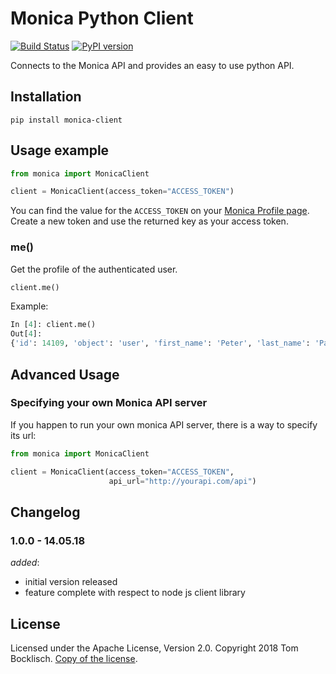 # Monica Python Client
[![Build Status](https://travis-ci.com/tmbo/monica-client.svg?token=dD3o9yxyCw5PCTNpznf4&branch=master)](https://travis-ci.com/tmbo/monica-client)
[![PyPI version](https://badge.fury.io/py/monica-client.svg)](https://badge.fury.io/py/monica-client)

Connects to the Monica API and provides an easy to use python API.

## Installation
```
pip install monica-client
```

## Usage example

```python
from monica import MonicaClient

client = MonicaClient(access_token="ACCESS_TOKEN")
```

You can find the value for the `ACCESS_TOKEN` on your 
[Monica Profile page](https://app.monicahq.com/settings/api). Create a 
new token and use the returned key as your access token. 

### me()
Get the profile of the authenticated user.

```python
client.me()
```
Example:
```python
In [4]: client.me()
Out[4]:
{'id': 14109, 'object': 'user', 'first_name': 'Peter', 'last_name': 'Pan', 'email': 'peter.pan@example.com', 'timezone': 'UTC', 'currency': {'id': 2, 'object': 'currency', 'iso': 'USD', 'name': 'US Dollar', 'symbol': '$'}, 'locale': 'en', 'is_policy_compliant': True, 'account': {'id': 13}, 'created_at': '2018-10-28T09:51:19Z', 'updated_at': '2018-10-28T14:09:17Z'}
```

## Advanced Usage

### Specifying your own Monica API server
If you happen to run your own monica API server, there
is a way to specify its url:

```python
from monica import MonicaClient

client = MonicaClient(access_token="ACCESS_TOKEN",
                      api_url="http://yourapi.com/api")
```

## Changelog

### 1.0.0 - 14.05.18

*added*:
- initial version released
- feature complete with respect to node js client library

## License

Licensed under the Apache License, Version 2.0. Copyright 2018 Tom Bocklisch. [Copy of the license](LICENSE).
